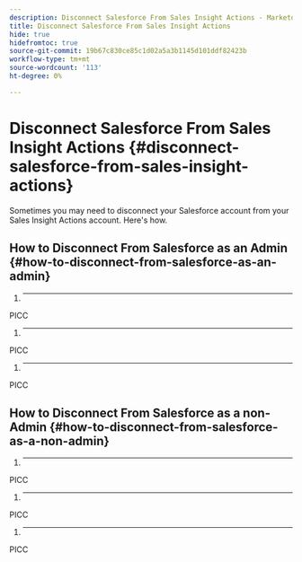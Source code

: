 ```yaml
---
description: Disconnect Salesforce From Sales Insight Actions - Marketo Docs - Product Documentation
title: Disconnect Salesforce From Sales Insight Actions
hide: true
hidefromtoc: true
source-git-commit: 19b67c830ce85c1d02a5a3b1145d101ddf82423b
workflow-type: tm+mt
source-wordcount: '113'
ht-degree: 0%

---
```


# Disconnect Salesforce From Sales Insight Actions {#disconnect-salesforce-from-sales-insight-actions}

Sometimes you may need to disconnect your Salesforce account from your Sales Insight Actions account. Here&#39;s how.

## How to Disconnect From Salesforce as an Admin {#how-to-disconnect-from-salesforce-as-an-admin}

1. ****

PICC

1. ****

PICC

1. ****

PICC

## How to Disconnect From Salesforce as a non-Admin {#how-to-disconnect-from-salesforce-as-a-non-admin}

1. ****

PICC

1. ****

PICC

1. ****

PICC
